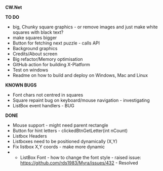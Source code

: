 ﻿**CW.Net**

**TO DO**
* big, Chunky square graphics - or remove images and just make white squares with black text?
* make squares bigger
* Button for fetching next puzzle - calls API
* Background graphics 
* Credits/About screen
* Big refactor/Memory optimisation
* GitHub action for building X-Platform
* Test on windows
* Readme on how to build and deploy on Windows, Mac and Linux

**KNOWN BUGS**
* Font chars not centred in squares
* Square repaint bug on keyboard/mouse navigation - investigating
* ListBox event handlers - BUG


**DONE**
* Mouse support - might need parent rectangle
* Button for hint letters - clickedBtnGetLetter(int nCount)
* Listbox Headers 
* Listboxes need to be positioned dynamically (X,Y)
* Fix listbox X,Y coords - make more dynamic
* * ListBox Font - how to change the font style - raised issue: https://github.com/rds1983/Myra/issues/432 - Resolved